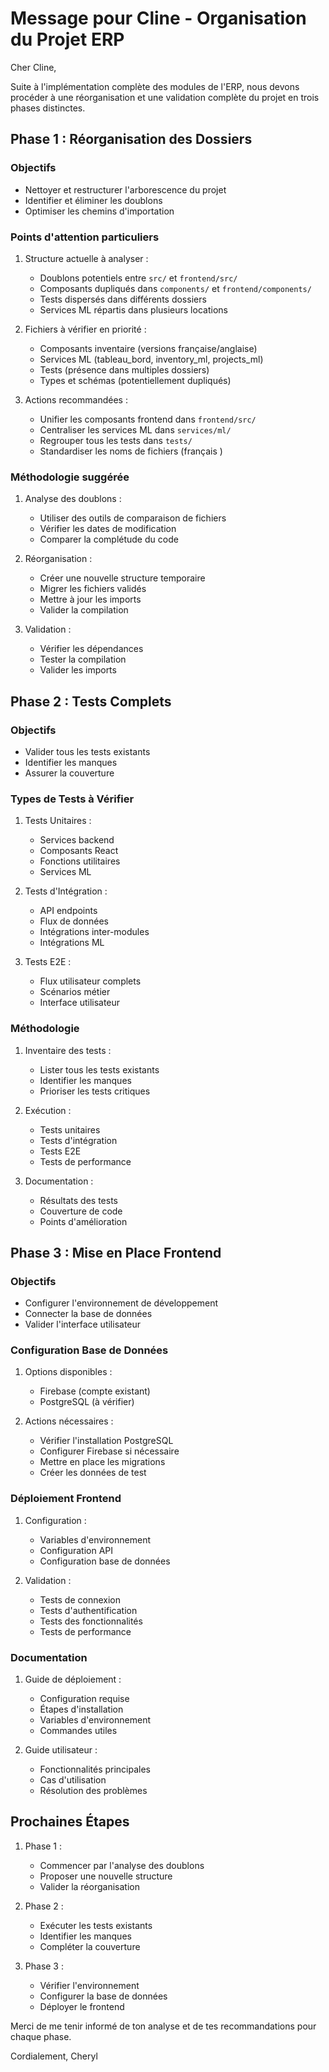 # Message pour Cline - Organisation du Projet ERP

Cher Cline,

Suite à l'implémentation complète des modules de l'ERP, nous devons procéder à une réorganisation et une validation complète du projet en trois phases distinctes.

## Phase 1 : Réorganisation des Dossiers

### Objectifs
- Nettoyer et restructurer l'arborescence du projet
- Identifier et éliminer les doublons
- Optimiser les chemins d'importation

### Points d'attention particuliers
1. Structure actuelle à analyser :
   - Doublons potentiels entre `src/` et `frontend/src/`
   - Composants dupliqués dans `components/` et `frontend/components/`
   - Tests dispersés dans différents dossiers
   - Services ML répartis dans plusieurs locations

2. Fichiers à vérifier en priorité :
   - Composants inventaire (versions française/anglaise)
   - Services ML (tableau_bord, inventory_ml, projects_ml)
   - Tests (présence dans multiples dossiers)
   - Types et schémas (potentiellement dupliqués)

3. Actions recommandées :
   - Unifier les composants frontend dans `frontend/src/`
   - Centraliser les services ML dans `services/ml/`
   - Regrouper tous les tests dans `tests/`
   - Standardiser les noms de fichiers (français )

### Méthodologie suggérée
1. Analyse des doublons :
   - Utiliser des outils de comparaison de fichiers
   - Vérifier les dates de modification
   - Comparer la complétude du code

2. Réorganisation :
   - Créer une nouvelle structure temporaire
   - Migrer les fichiers validés
   - Mettre à jour les imports
   - Valider la compilation

3. Validation :
   - Vérifier les dépendances
   - Tester la compilation
   - Valider les imports

## Phase 2 : Tests Complets

### Objectifs
- Valider tous les tests existants
- Identifier les manques
- Assurer la couverture

### Types de Tests à Vérifier
1. Tests Unitaires :
   - Services backend
   - Composants React
   - Fonctions utilitaires
   - Services ML

2. Tests d'Intégration :
   - API endpoints
   - Flux de données
   - Intégrations inter-modules
   - Intégrations ML

3. Tests E2E :
   - Flux utilisateur complets
   - Scénarios métier
   - Interface utilisateur

### Méthodologie
1. Inventaire des tests :
   - Lister tous les tests existants
   - Identifier les manques
   - Prioriser les tests critiques

2. Exécution :
   - Tests unitaires
   - Tests d'intégration
   - Tests E2E
   - Tests de performance

3. Documentation :
   - Résultats des tests
   - Couverture de code
   - Points d'amélioration

## Phase 3 : Mise en Place Frontend

### Objectifs
- Configurer l'environnement de développement
- Connecter la base de données
- Valider l'interface utilisateur

### Configuration Base de Données
1. Options disponibles :
   - Firebase (compte existant)
   - PostgreSQL (à vérifier)

2. Actions nécessaires :
   - Vérifier l'installation PostgreSQL
   - Configurer Firebase si nécessaire
   - Mettre en place les migrations
   - Créer les données de test

### Déploiement Frontend
1. Configuration :
   - Variables d'environnement
   - Configuration API
   - Configuration base de données

2. Validation :
   - Tests de connexion
   - Tests d'authentification
   - Tests des fonctionnalités
   - Tests de performance

### Documentation
1. Guide de déploiement :
   - Configuration requise
   - Étapes d'installation
   - Variables d'environnement
   - Commandes utiles

2. Guide utilisateur :
   - Fonctionnalités principales
   - Cas d'utilisation
   - Résolution des problèmes

## Prochaines Étapes

1. Phase 1 :
   - Commencer par l'analyse des doublons
   - Proposer une nouvelle structure
   - Valider la réorganisation

2. Phase 2 :
   - Exécuter les tests existants
   - Identifier les manques
   - Compléter la couverture

3. Phase 3 :
   - Vérifier l'environnement
   - Configurer la base de données
   - Déployer le frontend

Merci de me tenir informé de ton analyse et de tes recommandations pour chaque phase.

Cordialement,
Cheryl
